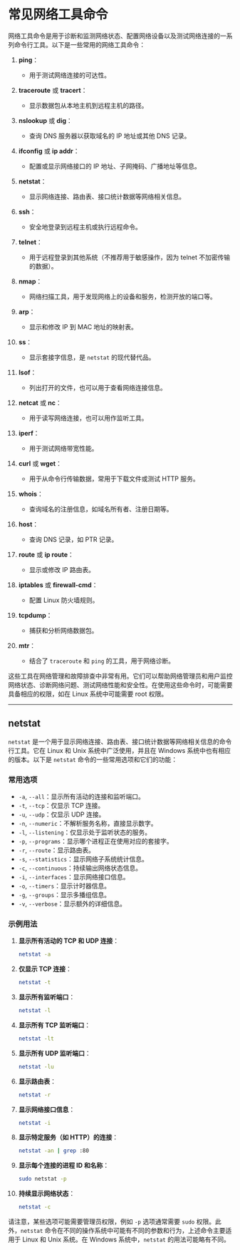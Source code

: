 # 常见网络工具命令

网络工具命令是用于诊断和监测网络状态、配置网络设备以及测试网络连接的一系列命令行工具。以下是一些常用的网络工具命令：

1. **ping**：
   - 用于测试网络连接的可达性。

2. **traceroute** 或 **tracert**：
   - 显示数据包从本地主机到远程主机的路径。

3. **nslookup** 或 **dig**：
   - 查询 DNS 服务器以获取域名的 IP 地址或其他 DNS 记录。

4. **ifconfig** 或 **ip addr**：
   - 配置或显示网络接口的 IP 地址、子网掩码、广播地址等信息。

5. **netstat**：
   - 显示网络连接、路由表、接口统计数据等网络相关信息。

6. **ssh**：
   - 安全地登录到远程主机或执行远程命令。

7. **telnet**：
   - 用于远程登录到其他系统（不推荐用于敏感操作，因为 telnet 不加密传输的数据）。

8. **nmap**：
   - 网络扫描工具，用于发现网络上的设备和服务，检测开放的端口等。

9. **arp**：
   - 显示和修改 IP 到 MAC 地址的映射表。

10. **ss**：
    - 显示套接字信息，是 `netstat` 的现代替代品。

11. **lsof**：
    - 列出打开的文件，也可以用于查看网络连接信息。

12. **netcat** 或 **nc**：
    - 用于读写网络连接，也可以用作监听工具。

13. **iperf**：
    - 用于测试网络带宽性能。

14. **curl** 或 **wget**：
    - 用于从命令行传输数据，常用于下载文件或测试 HTTP 服务。

15. **whois**：
    - 查询域名的注册信息，如域名所有者、注册日期等。

16. **host**：
    - 查询 DNS 记录，如 PTR 记录。

17. **route** 或 **ip route**：
    - 显示或修改 IP 路由表。

18. **iptables** 或 **firewall-cmd**：
    - 配置 Linux 防火墙规则。

19. **tcpdump**：
    - 捕获和分析网络数据包。

20. **mtr**：
    - 结合了 `traceroute` 和 `ping` 的工具，用于网络诊断。

这些工具在网络管理和故障排查中非常有用。它们可以帮助网络管理员和用户监控网络状态、诊断网络问题、测试网络性能和安全性。在使用这些命令时，可能需要具备相应的权限，如在 Linux 系统中可能需要 root 权限。

---

## netstat

`netstat` 是一个用于显示网络连接、路由表、接口统计数据等网络相关信息的命令行工具。它在 Linux 和 Unix 系统中广泛使用，并且在 Windows 系统中也有相应的版本。以下是 `netstat` 命令的一些常用选项和它们的功能：

### 常用选项

- `-a`, `--all`：显示所有活动的连接和监听端口。
- `-t`, `--tcp`：仅显示 TCP 连接。
- `-u`, `--udp`：仅显示 UDP 连接。
- `-n`, `--numeric`：不解析服务名称，直接显示数字。
- `-l`, `--listening`：仅显示处于监听状态的服务。
- `-p`, `--programs`：显示哪个进程正在使用对应的套接字。
- `-r`, `--route`：显示路由表。
- `-s`, `--statistics`：显示网络子系统统计信息。
- `-c`, `--continuous`：持续输出网络状态信息。
- `-i`, `--interfaces`：显示网络接口信息。
- `-o`, `--timers`：显示计时器信息。
- `-g`, `--groups`：显示多播组信息。
- `-v`, `--verbose`：显示额外的详细信息。

### 示例用法

1. **显示所有活动的 TCP 和 UDP 连接**：

   ```sh
   netstat -a
   ```

2. **仅显示 TCP 连接**：

   ```sh
   netstat -t
   ```

3. **显示所有监听端口**：

   ```sh
   netstat -l
   ```

4. **显示所有 TCP 监听端口**：

   ```sh
   netstat -lt
   ```

5. **显示所有 UDP 监听端口**：

   ```sh
   netstat -lu
   ```

6. **显示路由表**：

   ```sh
   netstat -r
   ```

7. **显示网络接口信息**：

   ```sh
   netstat -i
   ```

8. **显示特定服务（如 HTTP）的连接**：

   ```sh
   netstat -an | grep :80
   ```

9. **显示每个连接的进程 ID 和名称**：

   ```sh
   sudo netstat -p
   ```

10. **持续显示网络状态**：

    ```sh
    netstat -c
    ```

请注意，某些选项可能需要管理员权限，例如 `-p` 选项通常需要 `sudo` 权限。此外，`netstat` 命令在不同的操作系统中可能有不同的参数和行为，上述命令主要适用于 Linux 和 Unix 系统。在 Windows 系统中，`netstat` 的用法可能略有不同。
